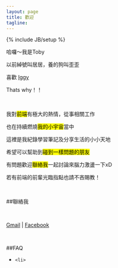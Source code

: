```yaml
---
layout: page
title: 歡迎
tagline: 
---
```

{% include JB/setup %}

哈囉～我是Toby

以前綽號叫居居，養的狗叫歪歪

喜歡
[Iggy](https://www.youtube.com/watch?v=u3u22OYqFGo#t=1m41s)

Thats why！！

<br/>

我對<mark>前端</mark>有極大的熱情，從事相關工作

也在持續燃燒<mark>我的小宇宙</mark>當中

這裡是我紀錄學習筆記及分享生活的小小天地

希望可以幫助到<mark>碰到一樣問題的朋友</mark>

有問題歡迎<mark>聯絡我</mark>一起討論來腦力激盪一下xD

若有前端的前輩光臨指點也請不吝賜教！

<br/>

##聯絡我

<br/>



<p class="contact"><a href="mailto:toby4120@gmail.com"><i class="fa fa-inbox fa-fw"></i> Gmail</a> |
<a href="https://www.facebook.com/gigi.chung.104"><i class="fa fa-facebook fa-fw"></i>Facebook</a> 
</p>
<!-- 
<a href="http://www.plurk.com/chchwy"><i class="fa fa-pinterest fa-fw"></i>Plurk</a> | 
<a href="http://www.anobii.com/chchwy"><i class="fa fa-book fa-fw"></i>Anobii</a> | 
<a href="http://book.douban.com/people/65684654/"><i class="fa fa-book fa-fw"></i>豆瓣讀書</a> |
<a href="http://chchwy.logdown.com"><i class="fa fa-pencil fa-fw"></i>Logdown</a></p> -->

<br/>

##FAQ

<ul>
	<li>
		
	<li>
</ul>